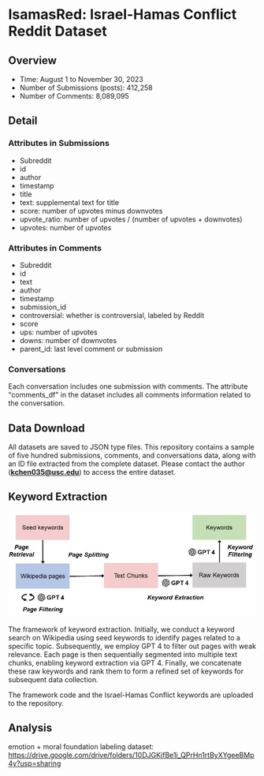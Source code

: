 # IsamasRed: Israel-Hamas Conflict Reddit Dataset
## Overview

- Time: August 1 to November 30, 2023
- Number of Submissions (posts): 412,258
- Number of Comments: 8,089,095

## Detail
### Attributes in Submissions
- Subreddit
- id
- author
- timestamp
- title
- text: supplemental text for title
- score: number of upvotes minus downvotes
- upvote_ratio: number of upvotes / (number of upvotes + downvotes)
- upvotes: number of upvotes

### Attributes in Comments
- Subreddit
- id
- text
- author
- timestamp
- submission_id
- controversial: whether is controversial, labeled by Reddit
- score
- ups: number of upvotes
- downs: number of downvotes
- parent_id: last level comment or submission

### Conversations
Each conversation includes one submission with comments. The attribute "comments_df" in the dataset includes all comments information related to the conversation.

## Data Download
All datasets are saved to JSON type files. This repository contains a sample of five hundred submissions, comments, and conversations data, along with an ID file extracted from the complete dataset.  Please contact the author (**kchen035@usc.edu**) to access the entire dataset.

## Keyword Extraction

<img src="framework.jpg" width="700">

The framework of keyword extraction. Initially, we conduct a keyword search on Wikipedia using seed keywords to identify pages related to a specific topic. Subsequently, we employ GPT 4 to filter out pages with weak relevance. Each page is then sequentially segmented into multiple text chunks, enabling keyword extraction via GPT 4. Finally, we concatenate these raw keywords and rank them to form a refined set of keywords for subsequent data collection.

The framework code and the Israel-Hamas Conflict keywords are uploaded to the repository.

## Analysis
emotion + moral foundation labeling dataset:
https://drive.google.com/drive/folders/10DJGKjfBe1i_QPrHn1rtByXYgeeBMp4y?usp=sharing
